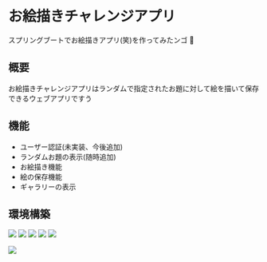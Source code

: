 # お絵描きチャレンジアプリ

スプリングブートでお絵描きアプリ(笑)を作ってみたンゴ 🍊

## 概要

お絵描きチャレンジアプリはランダムで指定されたお題に対して絵を描いて保存できるウェブアプリですう

## 機能

- ユーザー認証(未実装、今後追加)
- ランダムお題の表示(随時追加)
- お絵描き機能
- 絵の保存機能
- ギャラリーの表示

## 環境構築

<p>
<img src="https://img.shields.io/badge/react-blue.svg?logo=react&style=for-the-badge">
<img src="https://img.shields.io/badge/axios-violet.svg?logo=axios&style=for-the-badge">
<img src="https://img.shields.io/badge/Kotlin-gray.svg?logo=Kotlin&style=for-the-badge">
<img src="https://img.shields.io/badge/postgresql-white.svg?logo=postgresql&style=for-the-badge">
<img src="https://img.shields.io/badge/vite-yellow.svg?logo=vite&style=for-the-badge">
</p>
<p>
<img src="https://yamada-ui.com/logo-white.png">
</p>
